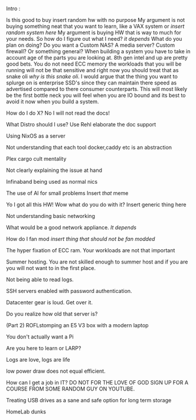 Intro : 





Is this good to buy insert random hw with no purpose 
My argument is not buying something neat that you want to learn, like a VAX system or *insert random system here* My argument is buying HW that is way to much for your needs. So how do I figure out what I need? *it depends* What do you plan on doing? Do you want a Custom NAS? A media server?  Custom firewall? Or something general? 
When building a system you have to take in account age of the parts you are looking at. 8th gen intel and up are pretty good bets. You do not need ECC memory the workloads that you will be running will not be that sensitive and right now you should treat that as snake oli *why is this snake oli*. 
I would argue that the thing you want to splurge on is enterprise SSD's since they can maintain there speed as advertised compared to there consumer counterparts. This will most likely be the first bottle neck you will feel when you are IO bound and its best to avoid it now when you build a system. 


How do I do X? No I will not read the docs! 

What Distro should I use?
	Use Rehl elaborate the doc support 

Using NixOS as a server

Not understanding that each tool docker,caddy etc is an abstraction 

Plex cargo cult mentality 

Not clearly explaining the issue at hand 

Infinaband being used as normal nics 

The use of AI for small problems
Insert *that* meme

Yo I got all this HW! Wow what do you do with it?  Insert generic thing here

Not understanding basic networking

What would be a good network appliance. *It depends*   

How do I fan mod *insert thing that should not be fan modded*

The hyper fixation of ECC ram. Your workloads are not that important

Summer hosting. You are not skilled enough to summer host and if you are you will not want to in the first place.   

Not being able to read logs.

SSH servers enabled with password authentication.

Datacenter gear is loud. Get over it.

Do you realize how old that server is?

(Part 2) ROFLstomping an E5 V3 box with a modern laptop

You don't actually want a Pi

Are you here to learn or LARP?

Logs are love, logs are life

low power draw does not equal efficient.

How can I get a job in IT? DO NOT FOR THE LOVE OF GOD SIGN UP FOR A COURSE FROM SOME RANDOM GUY ON YOUTUBE. 

Treating USB drives as a sane and safe option for long term storage


HomeLab dunks 